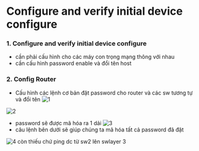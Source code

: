 ﻿# Configure and verify initial device configure

### 1. Configure and verify initial device configure
- cần phải cấu hình cho các máy con trọng mạng thông với nhau
- cần cấu hình password enable và đổi tên host
### 2. Config Router
- Cấu hình các lệnh cơ bản đặt password cho router và các sw tương tự và đổi tên
![1](https://i.imgur.com/n361h68.png)



![2](https://i.imgur.com/SdijAxb.png)

- password sẽ được mã hóa ra 1 dải
![3](https://i.imgur.com/MVeuMn6.png)
- câu lệnh bên dưới sẽ giúp chúng ta mã hóa tất cả password đã đặt

![4](https://i.imgur.com/rrMdVgh.png)
còn thiếu chứ ping dc từ sw2 lên swlayer 3
